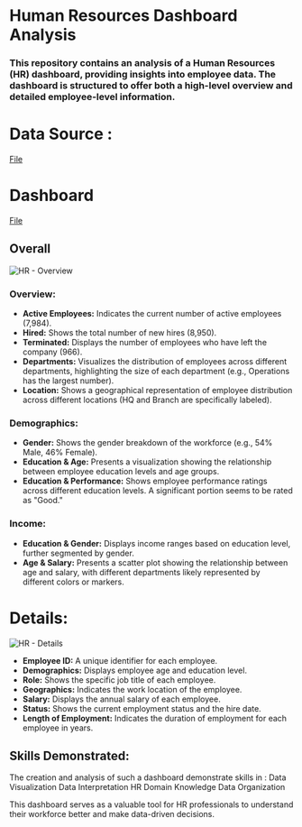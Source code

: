 # Human Resources Dashboard Analysis

### This repository contains an analysis of a Human Resources (HR) dashboard, providing insights into employee data. The dashboard is structured to offer both a high-level overview and detailed employee-level information.

# Data Source :
<a href="https://github.com/gkarthik333/Human_Resources_Dashboard/blob/main/HR_Data.csv">File</a>


# Dashboard
<a href="https://github.com/gkarthik333/Human_Resources_Dashboard/blob/main/HR_Data.csv">File</a>
## Overall 
![HR - Overview](https://github.com/user-attachments/assets/42293ca3-aa40-46d4-866f-fe1f645b940c)
### Overview:
* **Active Employees:** Indicates the current number of active employees (7,984).
* **Hired:** Shows the total number of new hires (8,950).
* **Terminated:** Displays the number of employees who have left the company (966).
* **Departments:** Visualizes the distribution of employees across different departments, highlighting the size of each department (e.g., Operations has the largest number).
* **Location:** Shows a geographical representation of employee distribution across different locations (HQ and Branch are specifically labeled).
### Demographics:
* **Gender:** Shows the gender breakdown of the workforce (e.g., 54% Male, 46% Female).
* **Education & Age:** Presents a visualization showing the relationship between employee education levels and age groups.
* **Education & Performance:** Shows employee performance ratings across different education levels. A significant portion seems to be rated as "Good."
### Income:
* **Education & Gender:** Displays income ranges based on education level, further segmented by gender.
* **Age & Salary:** Presents a scatter plot showing the relationship between age and salary, with different departments likely represented by different colors or markers.


# Details:
![HR - Details](https://github.com/user-attachments/assets/97aad506-0c59-4213-ae94-c05a60ba776d)
* **Employee ID:** A unique identifier for each employee.
* **Demographics:** Displays employee age and education level.
* **Role:** Shows the specific job title of each employee.
* **Geographics:** Indicates the work location of the employee.
* **Salary:** Displays the annual salary of each employee.
* **Status:** Shows the current employment status and the hire date.
* **Length of Employment:** Indicates the duration of employment for each employee in years.

## Skills Demonstrated:

The creation and analysis of such a dashboard demonstrate skills in :
Data Visualization
Data Interpretation
HR Domain Knowledge
Data Organization

This dashboard serves as a valuable tool for HR professionals to understand their workforce better and make data-driven decisions.
